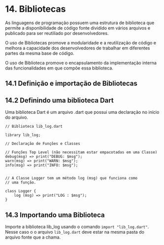 # 14. Bibliotecas #
>
As linguagens de programação possuem uma estrutura de biblioteca que permite 
a disponibilidade de código fonte dividido em vários arquivos e publicado para 
ser reutiliado por desenvolvedores.
> 
> 
O uso de Bibliotecas promove a modularidade e a reutilização de código e melhora 
a capacidade dos desenvolvedores de trabalhar em diferentes partes da mesma base 
de código. 
> 
> 
O uso de Biblioteca promove o encapsulamento da implementação interna das funcionalidades em 
que compõe essa biblioteca.
>

## 14.1 Definição e importação de Bibliotecas 
>


>
>


>

## 14.2 Definindo uma biblioteca Dart
>
Uma biblioteca Dart é um arquivo .dart que possui uma declaração no início do 
arquivo.
>
>
```
// Biblioteca lib_log.dart

library lib_log;

// Declaração de Funções e Classes

// Funções Top Level (não necessitam estar empacotadas em uma Classe)
debug(msg) => print("DEBUG: $msg");
warn(msg) => print("WARN: $msg");
info(msg) => print("INFO: $msg");


// A Classe Logger tem um método log (msg) que funciona como 
// uma função. 

class Logger {
    log (msg) => print("LOG : $msg");
}
```
## 14.3 Importando uma Biblioteca
>
Importe a biblioteca lib_log usando o comando `import "lib_log.dart"`. Nesse caso o
o arquivo `lib_log.dart` deve estar na mesma pasta do arquivo fonte que a chama.
>
